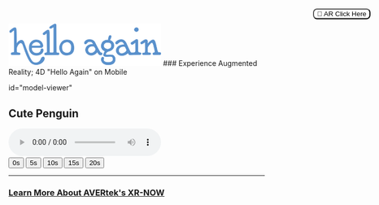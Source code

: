 <img src="images/HelloAgain_Logo-CMYK-3.png" width=300>
### Experience Augmented Reality; 4D "Hello Again" on Mobile <!-- Loads <model-viewer> for old browsers like IE11: -->
<script nomodule="" src="https://unpkg.com/@google/model-viewer/dist/model-viewer-legacy.js">
  </script>

  <!-- The following libraries and polyfills are recommended to maximize browser support -->  
  <!-- REQUIRED: Web Components polyfill to support Edge and Firefox < 63 -->
  <script src="https://unpkg.com/@webcomponents/webcomponentsjs/webcomponents-loader.js"></script>

  <!-- OPTIONAL: Intersection Observer polyfill for better performance in Safari and IE11 -->
  <script src="https://unpkg.com/intersection-observer/intersection-observer.js"></script>

  <!-- OPTIONAL: Resize Observer polyfill improves resize behavior in non-Chrome browsers -->
  <script src="https://unpkg.com/resize-observer-polyfill/dist/ResizeObserver.js"></script>

  <!-- OPTIONAL: Fullscreen polyfill is required for experimental AR features in Canary -->
  <!--<script src="https://unpkg.com/fullscreen-polyfill/dist/fullscreen.polyfill.js"></script>-->

  <!-- OPTIONAL: Include prismatic.js for Magic Leap support -->
  <!--<script src="https://unpkg.com/@magicleap/prismatic/prismatic.min.js"></script>-->
 
  
  <script>
      function Sync(selector, audioSelector) {
        var modelViewer = document.querySelector(selector);
        var sound = document.querySelector(audioSelector);
        var playRequest = document.querySelector("#overlay");

   sound.addEventListener("timeupdate", () => {
          modelViewer.currentTime = sound.currentTime;
          console.log("modelViewer time: " + modelViewer.currentTime);
        });

   sound.addEventListener("pause", () => {
          modelViewer.pause();
        });

   sound.addEventListener("play", () => {
          modelViewer.play();

   playRequest.classList.add("hide");
        });

   document.addEventListener("visibilitychange", () => {
          if (document.visibilityState !== "visible") {
            sound.pause();
          }
        });

   var promise = sound.play();
        if (promise !== undefined) {
          promise
            .then(_ => {
              console.log("Autoplay has worked");
              playRequest.classList.add("hide");
            })
            .catch(error => {
              // Show a "Play" button so that user can start playback.
              console.log("Autoplay has not worked");

              // show the modal dialogue to play this
   playRequest.classList.remove("hide");
            });
        }

        /*
        // this was needed because modelViewer.currentTime does not update when paused
        // https://github.com/google/model-viewer/issues/1113
          function enforceTime() {
            if (modelViewer === undefined)
            modelViewer = document.querySelector(selector);

         if (sound.paused) modelViewer.currentTime = sound.currentTime;

          // need to enforce play
           if (modelViewer.paused && typeof modelViewer.play === "function")
              modelViewer.play();

       requestAnimationFrame(enforceTime);
           }

         requestAnimationFrame(enforceTime);
        */
         }

   function playNow() {
        var playRequest = document.querySelector("#overlay");
        playRequest.classList.add("hide");

   var sound = document.querySelector("#sound");
        sound.play();
      }

   function jumpTo(time) {
        var sound = document.querySelector("#sound");
        sound.currentTime = time;
      }
   </script>

   
<model-viewer camera-controls camera-orbit="180deg 90deg 100%" autoplay animation-name="" id="reveal" loading="eager" src="Models/Hello Again_Test_02.glb?sound=Sound/MP3_Hello Again_Test_with background music.mp3" ar="" ar-modes="scene-viewer webxr quick-look" ios-src="Models/HelloAgain.reality" alt="helloagain TEST 2" auto-rotate-delay="0" ar-scale="auto" camera-controls="" style="width: 100%; height: 600px" exposure="0.95"> <button slot="ar-button" style="background-color: white; border-radius: 8px; border: 1 px solid black; position: absolute; top: 20px; right: 20px; "> 👋 AR Click Here </button>
  
id="model-viewer"
</model-viewer>
<section class="attribution">
        <div>
          <span>
            <h1>Cute Penguin</h1>
            <span>
              <audio controls autoplay loop id="sound">
                <source src="Sound/MP3_Hello Again_Test_with background music.mp3"/>
              </audio
            ></span>
          </span>
        </div>
        <div id="timesteps">
          <button onclick="jumpTo(0)">0s</button>
          <button onclick="jumpTo(5)">5s</button>
          <button onclick="jumpTo(10)">10s</button>
          <button onclick="jumpTo(15)">15s</button>
          <button onclick="jumpTo(20)">20s</button>
        </div>
      </section>

   <script>
        window.addEventListener("load", () => {
          Sync("#model-viewer", "#sound");
        });
      </script>
   

<script>
/**
* Function that registers a click on an outbound link in Analytics.
* This function takes a valid URL string as an argument, and uses that URL string
* as the event label. Setting the transport method to 'beacon' lets the hit be sent
* using 'navigator.sendBeacon' in browser that support it.
*/
var getOutboundLink = function(url) {
  gtag('event', 'click', {
    'event_category': 'outbound',
    'event_label': url,
    'transport_type': 'beacon',
    'event_callback': function(){document.location = url;}
  });
}
</script>

<!-- Loads <model-viewer> for modern browsers: -->
 <script type="module" src="https://unpkg.com/@google/model-viewer/dist/model-viewer.js">
  </script>
<script nomodule="" src="https://unpkg.com/@google/model-viewer/dist/model-viewer-legacy.js"></script>
<script src="{{ "/assets/js/scale.fix.js" | relative_url }}"></script>

<!-- Loads <model-viewer> for modern browsers: -->
 <script type="module" src="https://unpkg.com/@google/model-viewer/dist/model-viewer.js">
  </script>
<script nomodule="" src="https://unpkg.com/@google/model-viewer/dist/model-viewer-legacy.js"></script>

---

### <a href="https://avertek.net/xr-now" onclick="getOutboundLink('https://avertek.net/xr-now'); return false;">Learn More About AVERtek's XR-NOW</a> 
  <br><br>
